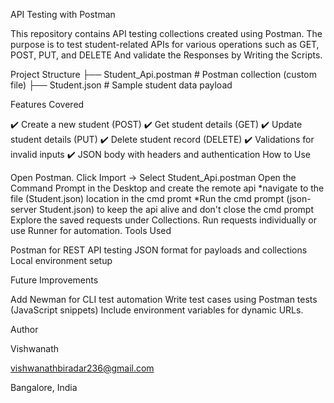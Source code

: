API Testing with Postman

This repository contains API testing collections created using Postman. The purpose is to test student-related APIs for various operations such as GET, POST, PUT, and DELETE And validate the Responses by Writing the Scripts.

Project Structure ├── Student_Api.postman # Postman collection (custom file) ├── Student.json # Sample student data payload

Features Covered

✔️ Create a new student (POST)
✔️ Get student details (GET)
✔️ Update student details (PUT)
✔️ Delete student record (DELETE)
✔️ Validations for invalid inputs
✔️ JSON body with headers and authentication
How to Use

Open Postman.
Click Import → Select Student_Api.postman
Open the Command Prompt in the Desktop and create the remote api *navigate to the file (Student.json) location in the cmd promt *Run the cmd prompt (json-server Student.json) to keep the api alive and don't close the cmd prompt
Explore the saved requests under Collections.
Run requests individually or use Runner for automation.
Tools Used

Postman for REST API testing JSON format for payloads and collections Local environment setup

Future Improvements

Add Newman for CLI test automation Write test cases using Postman tests (JavaScript snippets) Include environment variables for dynamic URLs.

Author

Vishwanath 

vishwanathbiradar236@gmail.com

Bangalore, India
